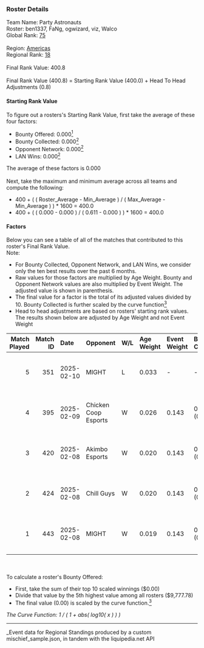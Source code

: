 ### Roster Details<br />
Team Name: Party Astronauts<br />
Roster: ben1337, FaNg, ogwizard, viz, Walco<br />
Global Rank: [75](../../standings_global_2025_08_04.md)<br />
<br />
Region: [Americas]( ../../standings_americas_2025_08_04.md)<br />
Regional Rank: [18]( ../../standings_americas_2025_08_04.md)<br />
<br />
Final Rank Value:  400.8<br />
<br />
Final Rank Value (400.8) = Starting Rank Value (400.0) + Head To Head Adjustments (0.8)<br />

#### Starting Rank Value<br />
To figure out a rosters's Starting Rank Value, first take the average of these four factors:<br />
- Bounty Offered: 0.000[<sup>1</sup>](#table2)
- Bounty Collected: 0.000[<sup>2</sup>](#table1)
- Opponent Network: 0.000[<sup>2</sup>](#table1)
- LAN Wins: 0.000[<sup>2</sup>](#table1)

The average of these factors is 0.000<br />
<br />
Next, take the maximum and minimum average across all teams and compute the following:<br />
- 400 + ( ( Roster_Average - Min_Average ) / ( Max_Average - Min_Average ) ) * 1600 = 400.0
- 400 + ( ( 0.000 - 0.000 ) / ( 0.611 - 0.000 ) ) * 1600 = 400.0


#### Factors<br />
Below you can see a table of all of the matches that contributed to this roster's Final Rank Value.<br />
Note:<br />

- For Bounty Collected, Opponent Network, and LAN Wins, we consider only the ten best results over the past 6 months.
- Raw values for those factors are multiplied by Age Weight. Bounty and Opponent Network values are also multiplied by Event Weight. The adjusted value is shown in parenthesis.
- The final value for a factor is the total of its adjusted values divided by 10. Bounty Collected is further scaled by the curve function[<sup>3</sup>](#curveFunction)
- Head to head adjustments are based on rosters' starting rank values. The results shown below are adjusted by Age Weight and not Event Weight
<span id="table1"></span><br />


| Match Played | Match ID | Date       | Opponent             | W/L | Age Weight | Event Weight | Bounty Collected | Opponent Network | LAN Wins  | H2H Adj. | Roster                              |
| -: | -: | :- | :- | :- | :- | :- | :- | :- | :- | -: | :- |
|            5 |      351 | 2025-02-10 | MIGHT                | L   | 0.033      | -            | -                | -                | -         |    -0.53 | ben1337, FaNg, ogwizard, viz, Walco |
|            4 |      395 | 2025-02-09 | Chicken Coop Esports | W   | 0.026      | 0.143        | 0.000 (0.000)    | 0.029 (0.000)    | 0 (0.000) |     0.40 | ben1337, FaNg, ogwizard, viz, Walco |
|            3 |      420 | 2025-02-08 | Akimbo Esports       | W   | 0.020      | 0.143        | 0.000 (0.000)    | 0.030 (0.000)    | 0 (0.000) |     0.32 | ben1337, FaNg, ogwizard, viz, Walco |
|            2 |      424 | 2025-02-08 | Chill Guys           | W   | 0.020      | 0.143        | 0.000 (0.000)    | 0.067 (0.000)    | 0 (0.000) |     0.31 | ben1337, FaNg, ogwizard, viz, Walco |
|            1 |      443 | 2025-02-08 | MIGHT                | W   | 0.019      | 0.143        | 0.000 (0.000)    | 0.137 (0.000)    | 0 (0.000) |     0.29 | ben1337, FaNg, ogwizard, viz, Walco |

<br />
<span id="table2"></span><br />
To calculate a roster's Bounty Offered:<br />

- First, take the sum of their top 10 scaled winnings ($0.00)
- Divide that value by the 5th highest value among all rosters ($9,777.78)
- The final value (0.00) is scaled by the curve function.[<sup>3</sup>](#curveFunction)

<span id="curveFunction"></span>_The Curve Function: 1 / ( 1 + abs( log10( x ) ) )_<br />

---
_Event data for Regional Standings produced by a custom mischief_sample.json, in tandem with the liquipedia.net API<br />
